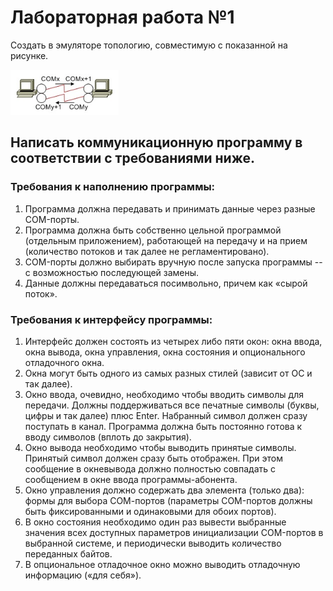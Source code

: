 # Лабораторная работа №1

Создать в эмуляторе топологию, совместимую с показанной на рисунке.

![](image.png)

## Написать коммуникационную программу в соответствии с требованиями ниже.

### Требования к наполнению программы:
1. Программа должна передавать и принимать данные через разные COM-порты.
2. Программа должна быть собственно цельной программой (отдельным приложением), работающей на передачу и на прием (количество потоков и так далее не регламентировано).
3. COM-порты должно выбирать вручную после запуска программы -- с возможностью последующей замены.
4. Данные должны передаваться посимвольно, причем как «сырой поток».

### Требования к интерфейсу программы:
1. Интерфейс должен состоять из четырех либо пяти окон: окна ввода, окна вывода, окна управления, окна состояния и опционального отладочного окна.
2. Окна могут быть одного из самых разных стилей (зависит от ОС и так далее).
3. Окно ввода, очевидно, необходимо чтобы вводить символы для передачи. Должны поддерживаться все печатные символы (буквы, цифры и так далее) плюс Enter. Набранный символ должен сразу поступать в канал. Программа должна быть постоянно готова к вводу символов (вплоть до закрытия).
4. Окно вывода необходимо чтобы выводить принятые символы. Принятый символ должен сразу быть отображен. При этом сообщение в окневывода должно полностью совпадать с сообщением в окне ввода программы-абонента.
5. Окно управления должно содержать два элемента (только два): формы для выбора CОМ-портов (параметры COM-портов должны быть фиксированными и одинаковыми для обоих портов).
6. В окно состояния необходимо один раз вывести выбранные значения всех доступных параметров инициализации COM-портов в выбранной системе, и периодически выводить количество переданных байтов.
7. В опциональное отладочное окно можно выводить отладочную информацию («для себя»).